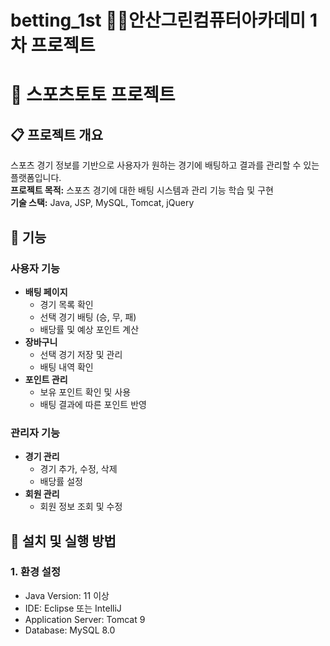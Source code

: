 # betting_1st 🤦‍♂️안산그린컴퓨터아카데미 1차 프로젝트


# 🏀 스포츠토토 프로젝트

## 📋 프로젝트 개요
스포츠 경기 정보를 기반으로 사용자가 원하는 경기에 배팅하고 결과를 관리할 수 있는 플랫폼입니다.  
**프로젝트 목적:** 스포츠 경기에 대한 배팅 시스템과 관리 기능 학습 및 구현  
**기술 스택:** Java, JSP, MySQL, Tomcat, jQuery

## 🚀 기능

### 사용자 기능
- **배팅 페이지**
  - 경기 목록 확인
  - 선택 경기 배팅 (승, 무, 패)
  - 배당률 및 예상 포인트 계산
- **장바구니**
  - 선택 경기 저장 및 관리
  - 배팅 내역 확인
- **포인트 관리**
  - 보유 포인트 확인 및 사용
  - 배팅 결과에 따른 포인트 반영

### 관리자 기능
- **경기 관리**
  - 경기 추가, 수정, 삭제
  - 배당률 설정
- **회원 관리**
  - 회원 정보 조회 및 수정

## 🔧 설치 및 실행 방법

### 1. 환경 설정
- Java Version: 11 이상
- IDE: Eclipse 또는 IntelliJ
- Application Server: Tomcat 9
- Database: MySQL 8.0
